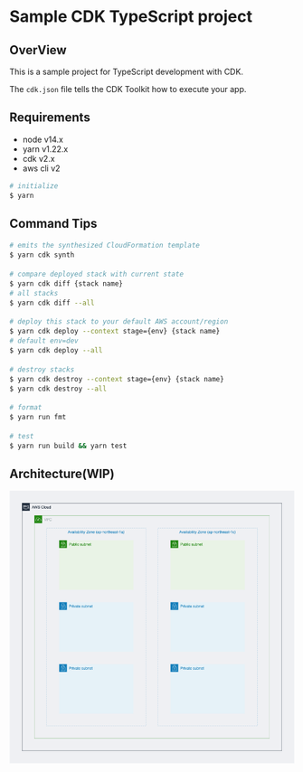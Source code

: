 # Sample CDK TypeScript project

## OverView
This is a sample project for TypeScript development with CDK.

The `cdk.json` file tells the CDK Toolkit how to execute your app.

## Requirements

- node v14.x
- yarn v1.22.x
- cdk v2.x
- aws cli v2

```sh
# initialize
$ yarn
```

## Command Tips

```sh
# emits the synthesized CloudFormation template
$ yarn cdk synth

# compare deployed stack with current state
$ yarn cdk diff {stack name}
# all stacks
$ yarn cdk diff --all

# deploy this stack to your default AWS account/region
$ yarn cdk deploy --context stage={env} {stack name}
# default env=dev
$ yarn cdk deploy --all

# destroy stacks
$ yarn cdk destroy --context stage={env} {stack name}
$ yarn cdk destroy --all

# format
$ yarn run fmt

# test
$ yarn run build && yarn test
```

## Architecture(WIP)

<img src="architecture.drawio.png">
